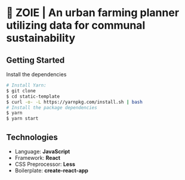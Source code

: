 # 🌱 ZOIE | An urban farming planner utilizing data for communal sustainability 

## Getting Started
Install the dependencies
```bash
# Install Yarn:
$ git clone
$ cd static-template
$ curl -o- -L https://yarnpkg.com/install.sh | bash
# Install the package dependencies
$ yarn
$ yarn start
```

## Technologies
- Language: **JavaScript**
- Framework: **React**
- CSS Preprocessor: **Less** 
- Boilerplate: **create-react-app**
